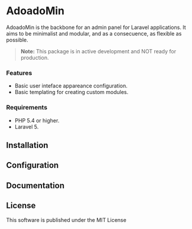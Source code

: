 # AdoadoMin
AdoadoMin is the backbone for an admin panel for Laravel applications. It aims to be minimalist and modular, and as a consecuence, as flexible as possible.

> **Note:** This package is in active development and NOT ready for production.

### Features
* Basic user inteface appareance configuration.
* Basic templating for creating custom modules.

### Requirements
* PHP 5.4 or higher.
* Laravel 5.

## Installation

## Configuration

## Documentation

## License

This software is published under the MIT License
